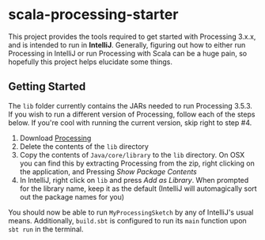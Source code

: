 # scala-processing-starter

This project provides the tools required to get started with Processing 3.x.x, and is
intended to run in **IntelliJ**.
Generally, figuring out how to either run Processing in IntelliJ or run
Processing with Scala can be a huge pain, so hopefully this project helps
elucidate some things.

## Getting Started

The `lib` folder currently contains the JARs needed to run Processing 3.5.3.
If you wish to run a different version of Processing, follow each of the steps
below. If you're cool with running the current version, skip right to step #4.

1. Download [Processing](https://processing.org/download/)
2. Delete the contents of the `lib` directory
3. Copy the contents of `Java/core/library` to the `lib` directory. On OSX
you can find this by extracting Processing from the zip, right clicking on the
application, and Pressing _Show Package Contents_
4. In IntelliJ, right click on `lib` and press _Add as Library_. When prompted
for the library name, keep it as the default (IntelliJ will automagically
sort out the package names for you)

You should now be able to run `MyProcessingSketch` by any of IntelliJ's
usual means. Additionally, `build.sbt` is configured to run its `main` function
upon `sbt run` in the terminal.
